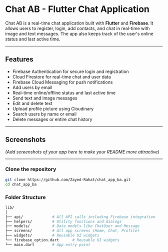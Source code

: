 # Chat AB - Flutter Chat Application

Chat AB is a real-time chat application built with **Flutter** and **Firebase**. It allows users to register, login, add contacts, and chat in real-time with image and text messages. The app also keeps track of the user's online status and last active time.

---

## Features

- Firebase Authentication for secure login and registration
- Cloud Firestore for real-time chat and user data
- Firebase Cloud Messaging for push notifications
- Add users by email
- Real-time online/offline status and last active time
- Send text and image messages
- Edit and delete text
- Upload profile picture using Cloudinary
- Search users by name or email
- Delete messages or entire chat history


---

## Screenshots

*(Add screenshots of your app here to make your README more attractive)*

---


### Clone the repository

```bash
git clone https://github.com/Zayed-Rahat/chat_app_ba.git
cd chat_app_ba

```

 ### Folder Structure


 ```bash
lib/
│
├── api/             # All API calls including Firebase integration
├── helpers/         # Utility functions and dialogs
├── models/          # Data models like ChatUser and Message
├── screens/         # All app screens (Home, Chat, Profile)
├── widgets/         # Reusable UI widgets
└── firebase_option.dart      # Reusable UI widgets
└── main.dart        # App entry point

```
 
